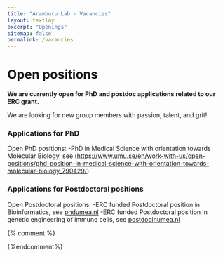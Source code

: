 ```yaml
---
title: "Aramburu Lab - Vacancies"
layout: textlay
excerpt: "Openings"
sitemap: false
permalink: /vacancies
---
```

# Open positions

**We are currently open for PhD and postdoc applications related to our ERC grant.**

We are  looking for new group members with passion, talent, and grit!

### Applications for PhD
Open PhD positions:
  -PhD in Medical Science with orientation towards Molecular Biology, see (https://www.umu.se/en/work-with-us/open-positions/phd-position-in-medical-science-with-orientation-towards-molecular-biology_790429/)

### Applications for Postdoctoral positions
Open Postdoctoral positions:
  -ERC funded Postdoctoral position in Bioinformatics, see [phdumea.nl](https://www.umu.se/en/work-with-us/open-positions/erc-funded-postdoctoral-position-in-bioinformatics_792465/)
  -ERC funded Postdoctoral position in genetic engineering of immune cells, see [postdocinumea.nl](https://www.umu.se/en/work-with-us/open-positions/erc-funded-postdoctoral-position-in-genetic-engineering-of-immune-cells_792513/)

{% comment %}
<!--
### Past open positions

You find the past job openings here:
[Opening 1]({{ site.baseurl }}/downloads/GeneralPostdoc_2019_v01.pdf),
[Opening 2]({{ site.baseurl }}/downloads/PPMS_PhD_2019_v01.pdf),
[Opening 3]({{ site.baseurl }}/downloads/PD.pdf),
[Opening 4]({{ site.baseurl }}/downloads/PHD1.pdf),
[Opening 5]({{ site.baseurl }}/downloads/PHD2.pdf).

### Applications for PhD and Postdoc positions
If you are interested in working with us as a PhD student or postdoc, please send me an [email](mailto:milan.allan@gmail.com). State briefly why you are interested and attach a CV, including information about the grades you had as an undergraduate. No need for a separate cover letter or certificates. **Important**: please insert _"Application PhD"_ or _"Application Postdoc"_ in the subject line. If you are applying to a specific advertisement, note this in your email.

We especially welcome postdocs with fellowships. I'd be happy to support you, also after you apply to our group. Take a look at the [veni fellowship](https://www.nwo.nl/en/calls/nwo-talent-programme-veni-science-domain) or the Marie Curie fellowship (currently closed, next deadline probably Fall 2021, [here is last years call]({{ site.baseurl }}/downloads/h2020-wp1820-msca_en.pdf)). In many country, there are also fellowships available for outdoing postdocs.**


### Master projects for Leiden University students
If you are a Master student at Leiden University looking for a Master project, contact me (or any group member) per email or stop by my office.

### Bsc / Master students from elsewhere
If you are interested in pursuing a Master degree at Leiden University, see [mastersinleiden.nl](http://www.mastersinleiden.nl/programmes/physics/en/introduction). Sometimes, we take master students or summer interns if we get exceptional applicants (this usually means very good grades and a personal recommendation).


<figure>
<img src="{{ site.url }}{{ site.baseurl }}/images/picpic/Gallery/DSC_0696.jpg" width="95%">
</figure>
-->
{%endcomment%}
